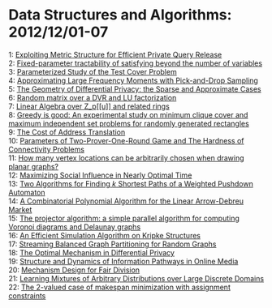 # Data Structures and Algorithms: 2012/12/01-07  
1: [Exploiting Metric Structure for Efficient Private Query Release](https://doi.org/10.48550/arXiv.1211.7302)  
2: [Fixed-parameter tractability of satisfying beyond the number of  variables](https://doi.org/10.48550/arXiv.1212.0106)  
3: [Parameterized Study of the Test Cover Problem](https://doi.org/10.48550/arXiv.1212.0117)  
4: [Approximating Large Frequency Moments with Pick-and-Drop Sampling](https://doi.org/10.48550/arXiv.1212.0202)  
5: [The Geometry of Differential Privacy: the Sparse and Approximate Cases](https://doi.org/10.48550/arXiv.1212.0297)  
6: [Random matrix over a DVR and LU factorization](https://doi.org/10.48550/arXiv.1212.0308)  
7: [Linear Algebra over Z_p[[u]] and related rings](https://doi.org/10.48550/arXiv.1212.1053)  
8: [Greedy is good: An experimental study on minimum clique cover and  maximum independent set problems for randomly generated rectangles](https://doi.org/10.48550/arXiv.1212.0640)  
9: [The Cost of Address Translation](https://doi.org/10.48550/arXiv.1212.0703)  
10: [Parameters of Two-Prover-One-Round Game and The Hardness of Connectivity  Problems](https://doi.org/10.48550/arXiv.1212.0752)  
11: [How many vertex locations can be arbitrarily chosen when drawing planar  graphs?](https://doi.org/10.48550/arXiv.1212.0804)  
12: [Maximizing Social Influence in Nearly Optimal Time](https://doi.org/10.48550/arXiv.1212.0884)  
13: [Two Algorithms for Finding $k$ Shortest Paths of a Weighted Pushdown  Automaton](https://doi.org/10.48550/arXiv.1212.0927)  
14: [A Combinatorial Polynomial Algorithm for the Linear Arrow-Debreu Market](https://doi.org/10.48550/arXiv.1212.0979)  
15: [The projector algorithm: a simple parallel algorithm for computing  Voronoi diagrams and Delaunay graphs](https://doi.org/10.48550/arXiv.1212.1095)  
16: [An Efficient Simulation Algorithm on Kripke Structures](https://doi.org/10.48550/arXiv.1212.1089)  
17: [Streaming Balanced Graph Partitioning for Random Graphs](https://doi.org/10.48550/arXiv.1212.1121)  
18: [The Optimal Mechanism in Differential Privacy](https://doi.org/10.48550/arXiv.1212.1186)  
19: [Structure and Dynamics of Information Pathways in Online Media](https://doi.org/10.48550/arXiv.1212.1464)  
20: [Mechanism Design for Fair Division](https://doi.org/10.48550/arXiv.1212.1522)  
21: [Learning Mixtures of Arbitrary Distributions over Large Discrete Domains](https://doi.org/10.48550/arXiv.1212.1527)  
22: [The 2-valued case of makespan minimization with assignment constraints](https://doi.org/10.48550/arXiv.1212.1609)  